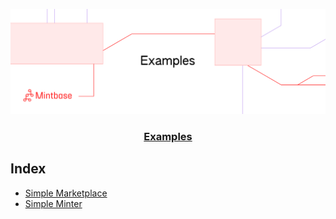 <p align="center">
  <a href="https://mintbase.io">
    <img src="./assets/gh-examples-mb.png" style="object-fit: cover">
    <h3 align="center">Examples</h3>
  </a>
</p>

## Index

- [Simple Marketplace](./simple-marketplace)
- [Simple Minter](./simple-minter)
